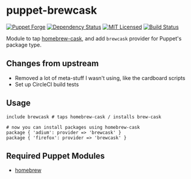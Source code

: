 puppet-brewcask
===========

[![Puppet Forge](https://img.shields.io/puppetforge/v/halyard/brewcask.svg)](https://forge.puppetlabs.com/halyard/brewcask)
[![Dependency Status](https://img.shields.io/gemnasium/halyard/puppet-brewcask.svg)](https://gemnasium.com/halyard/puppet-brewcask)
[![MIT Licensed](http://img.shields.io/badge/license-MIT-green.svg?style=flat)](https://tldrlegal.com/license/mit-license)
[![Build Status](https://img.shields.io/circleci/project/halyard/puppet-brewcask/master.svg)](https://circleci.com/gh/halyard/puppet-brewcask)

Module to tap [homebrew-cask](https://github.com/caskroom/homebrew-cask), and add `brewcask` provider for Puppet's package type.

## Changes from upstream

* Removed a lot of meta-stuff I wasn't using, like the cardboard scripts
* Set up CircleCI build tests

## Usage

```puppet
include brewcask # taps homebrew-cask / installs brew-cask

# now you can install packages using homebrew-cask
package { 'adium': provider => 'brewcask' }
package { 'firefox': provider => 'brewcask' }
```

## Required Puppet Modules

* [homebrew](https://github.com/halyard/puppet-homebrew)

